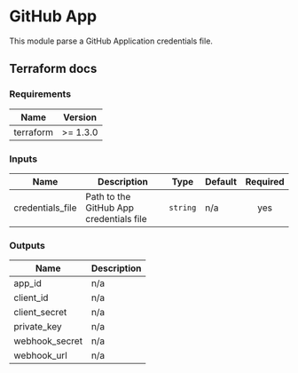 # GitHub App

This module parse a GitHub Application credentials file.

## Terraform docs

<!-- BEGIN_TF_DOCS -->
### Requirements

| Name | Version |
|------|---------|
| terraform | >= 1.3.0 |

### Inputs

| Name | Description | Type | Default | Required |
|------|-------------|------|---------|:--------:|
| credentials\_file | Path to the GitHub App credentials file | `string` | n/a | yes |

### Outputs

| Name | Description |
|------|-------------|
| app\_id | n/a |
| client\_id | n/a |
| client\_secret | n/a |
| private\_key | n/a |
| webhook\_secret | n/a |
| webhook\_url | n/a |
<!-- END_TF_DOCS -->
